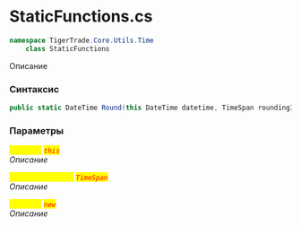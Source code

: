 
# StaticFunctions.cs
```csharp
namespace TigerTrade.Core.Utils.Time  
    class StaticFunctions
```

Описание

### Синтаксис
```csharp
public static DateTime Round(this DateTime datetime, TimeSpan roundingInterval)
```

### Параметры  
<mark style="color:yellow;">`DateTime`</mark> <mark style="color:red;">*`this`*</mark>  
 *Описание*  
  
<mark style="color:yellow;">`roundingInterval`</mark> <mark style="color:red;">*`TimeSpan`*</mark>  
 *Описание*  
  
<mark style="color:yellow;">`DateTime`</mark> <mark style="color:red;">*`new`*</mark>  
 *Описание*  
  

                    
                    